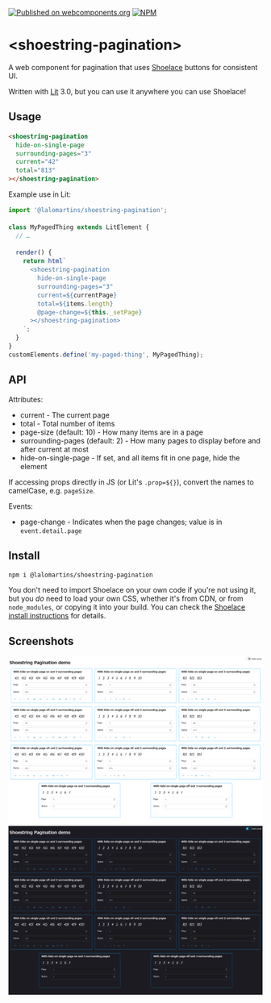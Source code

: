 [![Published on webcomponents.org](https://img.shields.io/badge/webcomponents.org-published-blue.svg)](https://www.webcomponents.org/element/lalomartins/shoestring-pagination)
[![NPM](https://nodei.co/npm/@lalomartins/shoestring-pagination.png?mini=true)](https://www.npmjs.com/package/@lalomartins/shoestring-pagination)

# \<shoestring-pagination\>

A web component for pagination that uses [Shoelace](https://shoelace.style/) buttons for consistent UI.

Written with [Lit](https://lit.dev/) 3.0, but you can use it anywhere you can use Shoelace!

## Usage

<!--
```
<custom-element-demo>
  <template>
    <link rel="stylesheet" href="https://cdn.jsdelivr.net/npm/@shoelace-style/shoelace@2.12.0/cdn/themes/light.css" />
    <script type="module" src="https://cdn.jsdelivr.net/npm/@shoelace-style/shoelace@2.12.0/cdn/shoelace-autoloader.js"></script>
    <script type="module" src="./shoestring-pagination.js"></script>
    <shoestring-pagination
      surrounding-pages="3"
      current="42"
      total="813"
    ></shoestring-pagination>
    <next-code-block></next-code-block>
  </template>
</custom-element-demo>
```
-->

```html
<shoestring-pagination
  hide-on-single-page
  surrounding-pages="3"
  current="42"
  total="813"
></shoestring-pagination>
```

Example use in Lit:

```js
import '@lalomartins/shoestring-pagination';

class MyPagedThing extends LitElement {
  // …

  render() {
    return html`
      <shoestring-pagination
        hide-on-single-page
        surrounding-pages="3"
        current=${currentPage}
        total=${items.length}
        @page-change=${this._setPage}
      ></shoestring-pagination>
    `;
  }
}
customElements.define('my-paged-thing', MyPagedThing);
```

## API

Attributes:

- current - The current page
- total - Total number of items
- page-size (default: 10) - How many items are in a page
- surrounding-pages (default: 2) - How many pages to display before and after current at most
- hide-on-single-page - If set, and all items fit in one page, hide the element

If accessing props directly in JS (or Lit's `.prop=${}`), convert the names to camelCase, e.g. `pageSize`.

Events:

- page-change - Indicates when the page changes; value is in `event.detail.page`

## Install

```
npm i @lalomartins/shoestring-pagination
```

You don't need to import Shoelace on your own code if you're not using it, but you _do_ need to load your own CSS, whether it's from CDN, or from `node_modules`, or copying it into your build. You can check the [Shoelace install instructions](https://shoelace.style/getting-started/installation) for details.

## Screenshots

![Light mode](./docs/Screen%20Shot%202023-12-24%20at%2019.34.27.png)
![Dark mode](./docs/Screen%20Shot%202023-12-24%20at%2019.34.25.png)
